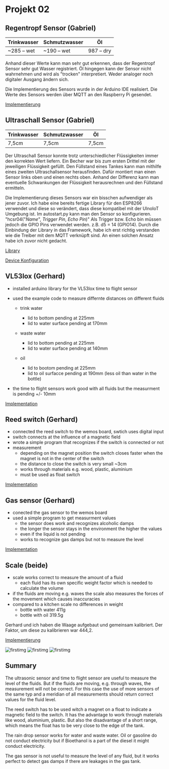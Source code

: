 # Projekt 02

## Regentropf Sensor (Gabriel)
|Trinkwasser|Schmutzwasser|Öl|
|---|---|---|
|~285 – wet|~190 – wet|987 – dry|

Anhand dieser Werte kann man sehr gut erkennen, dass der Regentropf Sensor sehr gut Wasser registriert. Öl hingegen kann der Sensor nicht wahrnehmen und wird als "trocken" interpretiert. Weder analoger noch digitaler Ausgang ändern sich.

Die Implementierung des Sensors wurde in der Arduino IDE realisiert. Die Werte des Sensors werden über MQTT an den Raspberry Pi gesendet.

[Implementierung](/iot/Portfolio/Project02/raindrop_sensor_mqtt/raindrop_sensor_mqtt.ino)

## Ultraschall Sensor (Gabriel)

|Trinkwasser|Schmutzwasser|Öl|
|---|---|---|
|7,5cm|7,5cm|7,5cm|


Der Ultraschall Sensor konnte trotz unterschiedlicher Flüssigkeiten immer den korrekten Wert liefern. Ein Becher war bis zum ersten Drittel mit der jeweiligen Flüssigkeit gefüllt. Den Füllstand eines Tankes kann man mithilfe eines zweiten Ultraschallsensor herausfinden. Dafür montiert man einen Sensor links oben und einen rechts oben. Anhand der Differenz kann man eventuelle Schwankungen der Flüssigkeit herausrechnen und den Füllstand ermitteln.

Die Implementierung dieses Sensors war ein bisschen aufwendiger als jener zuvor. Ich habe eine bereits fertige Library für den ESP8266 verwendet und diese so verändert, dass diese kompatibel mit der UlnoIoT Umgebung ist. Im autostart.py kann man den Sensor so konfigurieren. "hcsr04("_Name_", _Trigger Pin_, _Echo Pin_)" Als Trigger bzw. Echo bin müssen jedoch die GPIO Pins verwendet werden. z.B. d5 = 14 (GPIO14). Durch die Einbindung der Library in das Framework, habe ich erst richtig verstanden wie die Treiber mit dem MQTT verknüpft sind. An einen solchen Ansatz habe ich zuvor nicht gedacht.

[Library](/iot/Portfolio/Project02/_hcsr04.py)

[Device Konfiguration](/iot/Portfolio/Project02/new_devices.py)

## VL53lox (Gerhard)
- installed arduino library for the VL53lox time to flight sensor
- used the example code to measure differnte distances on different fluids
    - trink water
        - lid to bottom pending at 225mm
        - lid to water surface pending at 170mm
        
    - waste water
        - lid to bottom pending at 225mm
        - lid to water surface pending at 140mm
          
    - oil
        - lid to bootom pending at 225mm
        - lid to oil surfacce pending at 190mm (less oil than water in the bottle)
        
- the time to flight sensors work good with all fluids but the measurment is pending 
  +/- 10mm
  
[Implementation](/iot/Portfolio/Project02/vl53l0x/vl53l0x.ino)
  
## Reed switch (Gerhard)
- connected the reed switch to the wemos board, swtich uses digital input
- switch connects at the influence of a magnetic field
- wrote a simple program that recognizes if the switch is connected or not
- measurement    
    - depending on the magnet position the switch closes faster when the 
        magnet is not in the center of the switch
    - the distance to close the switch is very small ~3cm
    - works through materials e.g. wood, plastic, aluminium
    - must be used as float switch

[Implementation](/iot/Portfolio/Project02/reed_switch/reed_switch.ino)

   
## Gas sensor (Gerhard)
- conected the gas sensor to the wemos board
- used a simple program to get measurment values
    - the sensor does work and recognizes alcoholic damps
    - the longer the sensor stays in the environment the higher the values
    - even if the liquid is not pending
    - works to recognize gas damps but not to measure the level

[Implementation](/iot/Portfolio/Project02/gas_sensor/gas_sensor.ino)
    
## Scale (beide)
- scale works correct to measure the amount of a fluid
    - each fluid has its own specific weight factor which is needed to 
    calculate the volume
- if the fluids are moving e.g. waves the scale also measures 
    the forces of the movement which causes inaccuracies
- compared to a kitchen scale no differences in weight
    - bottle with water 411g
    - bottle with oil 319.5g
    
Gerhard und ich haben die Waage aufgebaut und gemeinsam kalibriert. Der Faktor, um diese zu kalibrieren war 444,2.

[Implementierung](/iot/Portfolio/Project02/ulnoiot_i2c_scale/ulnoiot_i2c_scale.ino)



![firstimg](/iot/Portfolio/Project02/fluid.JPG)
![firstimg](/iot/Portfolio/Project02/oil.JPG)
![firstimg](/iot/Portfolio/Project02/output.JPG)

## Summary
The ultrasonic sensor and time to flight sensor are useful to measure the level of the fluids. 
But if the fluids are moving, e.g. through waves, the measurement will not be correct. 
For this case the use of more sensors of the same typ and a meridian of all measurements
should return correct values for the fluid level.

The reed switch has to be used witch a magnet on a float to indicate a magnetic field to the switch.
It has the advantage to work through materials like wood, aluminium, plastic.
But also the disadvantage of a short range, which means the float has to be very close to the edge
of the tank.

The rain drop sensor works for water and waste water.
Oil or gasoline do not conduct electricity but
if Bioethanol is a part of the diesel it might conduct electricity.

The gas sensor is not useful to measure the level of any fluid,
but it works perfect to detect gas damps if there are leakages in the gas tank.

